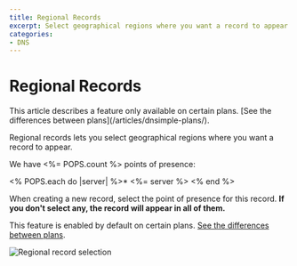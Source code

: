 ```yaml
---
title: Regional Records
excerpt: Select geographical regions where you want a record to appear.
categories:
- DNS
---
```


# Regional Records

<info>
This article describes a feature only available on certain plans. [See the differences between plans](/articles/dnsimple-plans/).
</info>

Regional records lets you select geographical regions where you want a record to appear.

We have <%= POPS.count %> points of presence:

<% POPS.each do |server| %>* <%= server %>
<% end %>

When creating a new record, select the point of presence for this record. **If you don't select any, the record will appear in all of them.**

This feature is enabled by default on certain plans. [See the differences between plans](/articles/dnsimple-plans/).

![Regional record selection](/files/regional-records.png)
